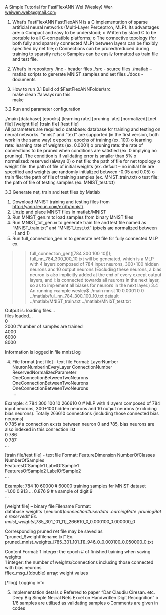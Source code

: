 A Simple Tutorial for FastFlexANNWei (Wesley) Wenweiwen.web@gmail.com1. What’s FastFlexANNFastFlexANN is a C implementation of sparse artificial neural networks (Multi-Layer Perceptron, MLP). Its advantages are:o	Compact and easy to be understood;o	Written by stand C to be portable to all C-compatible platforms;o	The connective topology (for both fully and sparsely connected MLP) between layers can be flexibly specified by net file;o	Connections can be pruned/reduced during training to sparsify nets;o	Samples can be easily formatted as train file and test file.2. What’s in repository./inc - header files./src - source files./matlab – matlab scripts to generate MNIST samples and net files./docs - documents3. How to run3.1 Build cd $FastFlexANNFolder/src		 make clean #always run this		 make				3.2 Run and parameter configuration./main [database] [epochs] [learning rate] [pruning rate] [normalized] [net file] [weight file] [train file] [test file]			All parameters are requiredo	database: database for training and testing on neural networks. “mnist” and “text” are supported (in the first version, both work in the same way)o	epochs: epochs of training (ex. 100)o	learning rate: learning rate of weights (ex. 0.0001)o	pruning rate: the rate of connections to be pruned when conditions are satisfied (ex. 0 implying no pruning). The condition is if validating error is smaller than 5%o	normalized: reserved (always 0)o	net file: the path of file for net topology o	weight file: the path of file of initial weights (ex. default – no initial file are specified and weights are randomly initialized between -0.05 and 0.05)o	train file: the path of file of training samples (ex. MNIST_train.txt)o	test file: the path of file of testing samples (ex. MNIST_test.txt)3.3 Generate net, train and test files by Matlab1)	Download MNIST training and testing files from http://yann.lecun.com/exdb/mnist/2)	Unzip and place MNIST files in matlab/MNIST3)	Run MNIST_gen.m to load samples from binary MNIST files4)	Run MNIST_txt_gen.m to generate train file and test file named as “MNIST_train.txt” and “MNIST_test.txt” (pixels are normalized between -1 and 1)5)	Run full_connection_gen.m to generate net file for fully connected MLP ex. >> full_connection_gen([784 300 100 10]));full_nn_784_300_100_10.txt will be generated, which is a MLP with 4 layers composed of 784 input neurons, 300+100 hidden neurons and 10 output neurons (Excluding these neurons, a bias neuron is also implicitly added at the end of every except output layers, and it is connected towards all neurons in the next layer, so as to implement all biases for neurons in the next layer.)3.4 An running examplewesley$ ./main mnist 10 0.0001 0 0 ../matlab/full_nn_784_300_100_10.txt default ../matlab/MNIST_train.txt ../matlab/MNIST_test.txt	Output is:loading files...												files loaded...												0													2000 #number of  samples are trained										4000													6000													8000													Information is logged in file mnist.log 4. File format[net file] – text fileFormat:LayerNumber NeuronNumberInEveryLayer ConnectionNumber ReservedNormalizedParameter					OneConnectionBetweenTwoNeurons										OneConnectionBetweenTwoNeurons										OneConnectionBetweenTwoNeurons										...													Example:4 784 300 100 10 266610 0 # MLP with 4 layers composed of 784 input neurons, 300+100 hidden neurons and 10 output neurons (excluding bias neurons). Totally 266610 connections (including those connected bias neurons)						0 785 # a connection exists between neuron 0 and 785, bias neurons are also indexed in this connection list				0 786													0 787													...													[train file/test file] - text fileFormat:FeatureDimension NumberOfClasses NumberOfSamples								FeaturesOfSample1 LabelOfSample1										FeaturesOfSample2 LabelOfSample2										…													Example:784 10 60000 # 60000 training samples for MNIST dataset								-1.00 0.913 … 0.876 9 # a sample of digit 9										… 													[weight file] – binary fileFilename Format:database_weights_[neuron#]_connection#_userdata_learningRate_pruningRate_ reserved#Ex. mnist_weights_[785_301_101_11]_266610_0_0.000100_0.000000_0 Corresponding pruned net file may be saved as “pruned_$weightfilename.txt”Ex.pruned_mnist_weights_[785_301_101_11]_946_0_0.000100_0.050000_0.txtContent Format:1 integer: the epoch # of finished training when saving weights								1 integer: the number of weights/connections including those connected with bias neurons					fflex_msg_t(double) array: weight values										[*.log]Logging info5. Implementation detailso	Referred to paper “Dan Claudiu Ciresan. etc. Deep Big Simple Neural Nets Excel on Handwritten Digit Recognition” o	1/6 samples are utilized as validating sampleso	Comments are given in codes